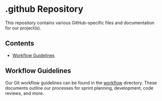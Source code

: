 # .github Repository

This repository contains various GitHub-specific files and documentation for our project(s).

## Contents

- [Workflow Guidelines](workflow/README.md)

## Workflow Guidelines

Our Git workflow guidelines can be found in the [workflow](workflow/) directory. These documents outline our processes for sprint planning, development, code reviews, and more.